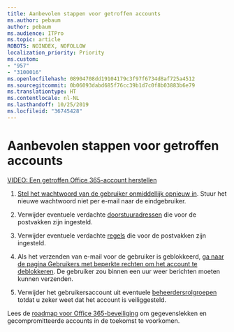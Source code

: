 ```yaml
---
title: Aanbevolen stappen voor getroffen accounts
ms.author: pebaum
author: pebaum
ms.audience: ITPro
ms.topic: article
ROBOTS: NOINDEX, NOFOLLOW
localization_priority: Priority
ms.custom:
- "957"
- "3100016"
ms.openlocfilehash: 08904708dd19104179c3f97f6734d8af725a4512
ms.sourcegitcommit: 0b06093dabd685f76cc39b1d7c0f8b03883b6e79
ms.translationtype: HT
ms.contentlocale: nl-NL
ms.lasthandoff: 10/25/2019
ms.locfileid: "36745428"
---
```

# <a name="recommended-steps-to-take-if-an-account-is-compromised"></a>Aanbevolen stappen voor getroffen accounts

[VIDEO: Een getroffen Office 365-account herstellen](https://www.microsoft.com/videoplayer/embed/RE2jvOb?pid=ocpVideo0-innerdiv-oneplayer&amp;postJsllMsg=true&amp;maskLevel=20&amp;autoplay=true)
  
1. [Stel het wachtwoord van de gebruiker onmiddellijk opnieuw in](https://docs.microsoft.com/office365/admin/add-users/reset-passwords). Stuur het nieuwe wachtwoord niet per e-mail naar de eindgebruiker.

2. Verwijder eventuele verdachte [doorstuuradressen](https://docs.microsoft.com/office365/admin/email/configure-email-forwarding) die voor de postvakken zijn ingesteld.

3. Verwijder eventuele verdachte [regels](https://support.office.com/article/1433E3A0-7FB0-4999-B536-50E05CB67FED) die voor de postvakken zijn ingesteld.

4. Als het verzenden van e-mail voor de gebruiker is geblokkeerd, [ga naar de pagina Gebruikers met beperkte rechten om het account te deblokkeren](https://protection.office.com/?hash=/restrictedusers). De gebruiker zou binnen een uur weer berichten moeten kunnen verzenden.

5. Verwijder het gebruikersaccount uit eventuele [beheerdersrolgroepen](https://docs.microsoft.com//office365/admin/add-users/assign-admin-roles) totdat u zeker weet dat het account is veiliggesteld.

Lees de [roadmap voor Office 365-beveiliging](https://docs.microsoft.com//office365/securitycompliance/security-roadmap) om gegevenslekken en gecompromitteerde accounts in de toekomst te voorkomen.
  